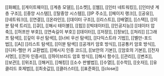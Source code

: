 [[화폐]], [[게이트웨이]], [[계층 모델]], [[소켓]], [[웹]], [[인터 네트워킹]], [[인터넷 계층 구조]], [[중앙 시스템]], [[탈중앙 시스템]], [[IP 주소]], [[페이지 랭크]], [[공유]], [[네트워크]], [[연결]], [[온라인]],
[[데이터 구조]], [[리스트]], [[배열]], [[스택]], [[이분 탐색 트리]], [[큐]], [[해시 테이블]], [[힙]]
[[빅데이터]], [[인공지능]]
[[데이터 압축]], [[허프만 부호]], [[연속길이 부호]]
[[데이터]], [[저장]], [[정보]], [[처리]]
[[그래프 탐색]], [[깊이 우선 탐색]], [[너비 우선 탐색]], [[다익스트라 기법]], [[벨만-포드법]], [[A]]
[[리스트 탐색]], [[이분 탐색]]
[[공개키 암호 방식]], [[공통키 암호 방식]], [[디피-헬만 키 교환법]], [[메시지 인증 코드]], [[보안의 기본]], [[암호의 기본]], [[전자 서명]], [[전자 인증서]], [[하이브리드 암호 방식]], [[해시 함수]], [[관리]], [[변조]], [[보관]], [[위조]], [[해커]], [[해킹]]
[[소수 판별법]], [[수열]], [[수학]], [[숫자]], [[유클리드 호제법]], [[최솟값]], [[클러스터]], [[표준화]], [[close]]
